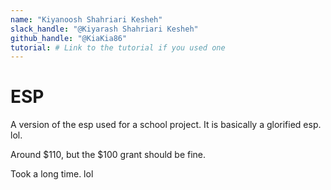 ```yaml
---
name: "Kiyanoosh Shahriari Kesheh"
slack_handle: "@Kiyarash Shahriari Kesheh"
github_handle: "@KiaKia86"
tutorial: # Link to the tutorial if you used one
---
```


# ESP

<!-- Describe your board in 2-3 sentences. What are you making? What will it do? -->

A version of the esp used for a school project. It is basically a glorified esp. lol.

<!-- How much is it going to cost? -->

Around $110, but the $100 grant should be fine. 

<!-- Tell us a little bit about your design process. What were some challenges? What helped? ***Totally optional*** -->

Took a long time. lol
